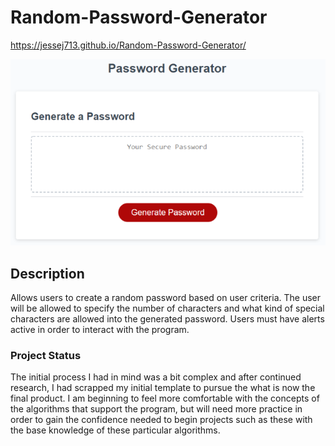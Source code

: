 # Random-Password-Generator

https://jessej713.github.io/Random-Password-Generator/

![Portfolio Homepage Screenshot](/Password-Generator.PNG?raw=true "Portfolio")


## Description

Allows users to create a random password based on user criteria. The user will be allowed to specify the number of characters and what kind of special characters are allowed into the generated password. Users must have alerts active in order to interact with the program.

### Project Status

The initial process I had in mind was a bit complex and after continued research, I had scrapped my initial template to pursue the what is now the final product. I am beginning to feel more comfortable with the concepts of the algorithms that support the program, but will need more practice in order to gain the confidence needed to begin projects such as these with the base knowledge of these particular algorithms. 